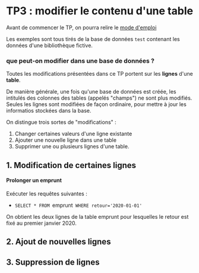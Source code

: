 # TP3 : modifier le contenu d'une table

Avant de commencer le TP, on pourra relire le [mode d'emploi](https://github.com/thfruchart/tnsi-2020/blob/master/BDD/Chap1/Mode_emploi.md)

Les exemples sont tous tirés de la base de données `test` contenant les données d'une bibliothèque fictive.

### que peut-on modifier dans une base de données ? 

Toutes les modifications présentées dans ce TP portent sur les **lignes** d'une **table**.

De manière générale, une fois qu'une base de données est créée, les intitulés des colonnes des tables (appelés "champs") ne sont plus modifiés. 
Seules les lignes sont modifiées de façon ordinaire, pour mettre à jour les informatios stockées dans la base.

On distingue trois sortes de "modifications" :
1. Changer certaines valeurs d'une ligne existante
2. Ajouter une nouvelle ligne dans une table
3. Supprimer une ou plusieurs lignes d'une table.



## 1. Modification de certaines lignes

#### Prolonger un emprunt
Exécuter les requêtes suivantes : 
* `SELECT * FROM `emprunt` WHERE retour='2020-01-01'`

On obtient les deux lignes de la table emprunt pour lesquelles le retour est fixé au premier janvier 2020.

## 2. Ajout de nouvelles lignes

## 3. Suppression de lignes
